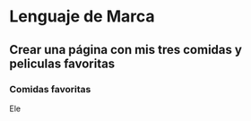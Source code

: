 # Lenguaje de Marca
## Crear una página con mis tres comidas y peliculas favoritas 

### Comidas favoritas
Ele
